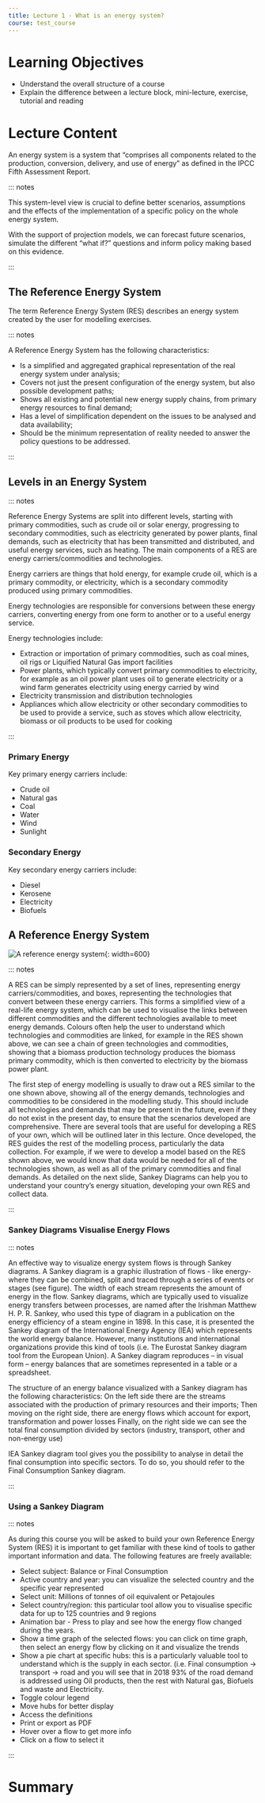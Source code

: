 ```yaml
---
title: Lecture 1 - What is an energy system?
course: test_course
---
```


# Learning Objectives

- Understand the overall structure of a course
- Explain the difference between a lecture block, mini-lecture, exercise, tutorial and reading

# Lecture Content

An energy system is a system that “comprises all components related to the production, conversion, delivery, and use of energy” as defined in the IPCC Fifth Assessment Report.

::: notes

This system-level view is crucial to define better scenarios, assumptions and the effects of the implementation of a specific policy on the whole energy system.

With the support of projection models, we can forecast future scenarios, simulate the different “what if?” questions and inform policy making based on this evidence.

:::

## The Reference Energy System

The term Reference Energy System (RES) describes an energy system created by the user for modelling exercises.

::: notes

A Reference Energy System has the following characteristics:

- Is a simplified and aggregated graphical representation of the real energy system under analysis;
- Covers not just the present configuration of the energy system, but also possible development paths;
- Shows all existing and potential new energy supply chains, from primary energy resources to final demand;
- Has a level of simplification dependent on the issues to be analysed and data availability;
- Should be the minimum representation of reality needed to answer the policy questions to be addressed.

:::

## Levels in an Energy System

::: notes

Reference Energy Systems are split into different levels, starting with primary commodities, such as crude oil or solar energy, progressing to secondary commodities, such as electricity generated by power plants, final demands, such as electricity that has been transmitted and distributed, and useful energy services, such as heating. The main components of a RES are energy carriers/commodities and technologies.

Energy carriers are things that hold energy, for example crude oil, which is a primary commodity, or electricity, which is a secondary commodity produced using primary commodities.

Energy technologies are responsible for conversions between these energy carriers, converting energy from one form to another or to a useful energy service.

Energy technologies include:

- Extraction or importation of primary commodities, such as coal mines, oil rigs or Liquified Natural Gas import facilities
- Power plants, which typically convert primary commodities to electricity, for example as an oil power plant uses oil to generate electricity or a wind farm generates electricity using energy carried by wind
- Electricity transmission and distribution technologies
- Appliances which allow electricity or other secondary commodities to be used to provide a service, such as stoves which allow electricity, biomass or oil products to be used for cooking

:::

### Primary Energy

Key primary energy carriers include:

- Crude oil
- Natural gas
- Coal
- Water
- Wind
- Sunlight

### Secondary Energy

Key secondary energy carriers include:

- Diesel
- Kerosene
- Electricity
- Biofuels

## A Reference Energy System

![A reference energy system](img/res_1.png){: width=600}

::: notes

A RES can be simply represented by a set of lines, representing energy carriers/commodities, and boxes, representing the technologies that convert between these energy carriers. This forms a simplified view of a real-life energy system, which can be used to visualise the links between different commodities and the different technologies available to meet energy demands. Colours often help the user to understand which technologies and commodities are linked, for example in the RES shown above, we can see a chain of green technologies and commodities, showing that a biomass production technology produces the biomass primary commodity, which is then converted to electricity by the biomass power plant.

The first step of energy modelling is usually to draw out a RES similar to the one shown above, showing all of the energy demands, technologies and commodities to be considered in the modelling study. This should include all technologies and demands that may be present in the future, even if they do not exist in the present day, to ensure that the scenarios developed are comprehensive. There are several tools that are useful for developing a RES of your own, which will be outlined later in this lecture. Once developed, the RES guides the rest of the modelling process, particularly the data collection. For example, if we were to develop a model based on the RES shown above, we would know that data would be needed for all of the technologies shown, as well as all of the primary commodities and final demands. As detailed on the next slide, Sankey Diagrams can help you to understand your country’s energy situation, developing your own RES and collect data.

:::

### Sankey Diagrams Visualise Energy Flows

::: notes

An effective way to visualize energy system flows is through Sankey diagrams. A Sankey diagram is a graphic illustration of flows - like energy- where they can be combined, split and traced through a series of events or stages (see figure). The width of each stream represents the amount of energy in the flow. Sankey diagrams, which are typically used to visualize energy transfers between processes, are named after the Irishman Matthew H. P. R. Sankey, who used this type of diagram in a publication on the energy efficiency of a steam engine in 1898. In this case, it is presented the Sankey diagram of the International Energy Agency (IEA)  which represents the world energy balance. However, many institutions and international organizations provide this kind of tools (i.e. The Eurostat Sankey diagram tool from the European Union). A Sankey diagram reproduces – in visual form – energy balances that are sometimes represented in a table or a spreadsheet.

The structure of an energy balance visualized with a Sankey diagram has the following characteristics:
On the left side there are the streams associated with the production of primary resources and their imports;
Then moving on the right side, there are energy flows which account for export, transformation and power losses
Finally, on the right side we can see the total final consumption divided by sectors (industry, transport, other and non-energy use)

IEA Sankey diagram tool gives you the possibility to analyse in detail the final consumption into specific sectors. To do so, you should refer to the Final Consumption Sankey diagram.

:::

### Using a Sankey Diagram

::: notes

As during this course you will be asked to build your own Reference Energy System (RES) it is important to get familiar with these kind of tools to gather important information and data. The following features are freely available:

- Select subject: Balance or Final Consumption
- Active country and year: you can visualize the selected country and the specific year represented
- Select unit: Millions of tonnes of oil equivalent or Petajoules
- Select country/region: this particular tool allow you to visualise specific data for up to 125 countries and 9 regions
- Animation bar - Press to play and see how the energy flow changed during the years.
- Show a time graph of the selected flows: you can click on time graph, then select an energy flow by clicking on it and visualize the trends
- Show a pie chart at specific hubs: this is a particularly valuable tool to understand which is the supply in each sector. (i.e. Final consumption -> transport -> road and you will see that in 2018 93% of the road demand is addressed using Oil products, then the rest with Natural gas, Biofuels and waste and Electricity.
- Toggle colour legend
- Move hubs for better display
- Access the definitions
- Print or export as PDF
- Hover over a flow to get more info
- Click on a flow to select it

:::

# Summary

